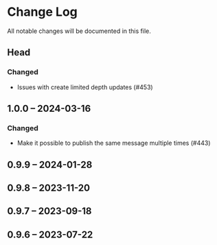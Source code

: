 # Change Log

All notable changes will be documented in this file.

## Head

### Changed

* Issues with create limited depth updates (#453)

## 1.0.0 &ndash; 2024-03-16

### Changed

* Make it possible to publish the same message multiple times (#443)

## 0.9.9 &ndash; 2024-01-28

## 0.9.8 &ndash; 2023-11-20

## 0.9.7 &ndash; 2023-09-18

## 0.9.6 &ndash; 2023-07-22
